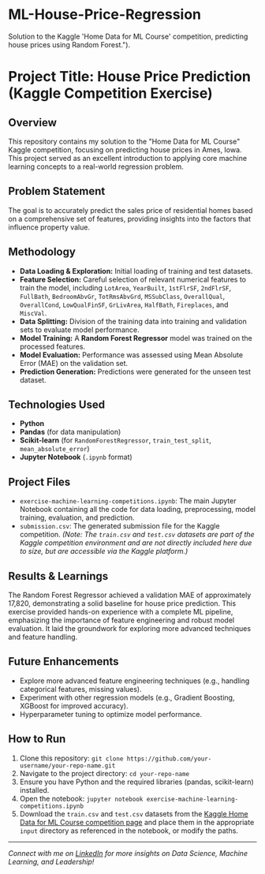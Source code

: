 # ML-House-Price-Regression
Solution to the Kaggle 'Home Data for ML Course' competition, predicting house prices using Random Forest.").

# Project Title: House Price Prediction (Kaggle Competition Exercise)

## Overview
This repository contains my solution to the "Home Data for ML Course" Kaggle competition, focusing on predicting house prices in Ames, Iowa. This project served as an excellent introduction to applying core machine learning concepts to a real-world regression problem.

## Problem Statement
The goal is to accurately predict the sales price of residential homes based on a comprehensive set of features, providing insights into the factors that influence property value.

## Methodology
* **Data Loading & Exploration:** Initial loading of training and test datasets.
* **Feature Selection:** Careful selection of relevant numerical features to train the model, including `LotArea`, `YearBuilt`, `1stFlrSF`, `2ndFlrSF`, `FullBath`, `BedroomAbvGr`, `TotRmsAbvGrd`, `MSSubClass`, `OverallQual`, `OverallCond`, `LowQualFinSF`, `GrLivArea`, `HalfBath`, `Fireplaces`, and `MiscVal`.
* **Data Splitting:** Division of the training data into training and validation sets to evaluate model performance.
* **Model Training:** A **Random Forest Regressor** model was trained on the processed features.
* **Model Evaluation:** Performance was assessed using Mean Absolute Error (MAE) on the validation set.
* **Prediction Generation:** Predictions were generated for the unseen test dataset.

## Technologies Used
* **Python**
* **Pandas** (for data manipulation)
* **Scikit-learn** (for `RandomForestRegressor`, `train_test_split`, `mean_absolute_error`)
* **Jupyter Notebook** (`.ipynb` format)

## Project Files
* `exercise-machine-learning-competitions.ipynb`: The main Jupyter Notebook containing all the code for data loading, preprocessing, model training, evaluation, and prediction.
* `submission.csv`: The generated submission file for the Kaggle competition.
*(Note: The `train.csv` and `test.csv` datasets are part of the Kaggle competition environment and are not directly included here due to size, but are accessible via the Kaggle platform.)*

## Results & Learnings
The Random Forest Regressor achieved a validation MAE of approximately 17,820, demonstrating a solid baseline for house price prediction. This exercise provided hands-on experience with a complete ML pipeline, emphasizing the importance of feature engineering and robust model evaluation. It laid the groundwork for exploring more advanced techniques and feature handling.

## Future Enhancements
* Explore more advanced feature engineering techniques (e.g., handling categorical features, missing values).
* Experiment with other regression models (e.g., Gradient Boosting, XGBoost for improved accuracy).
* Hyperparameter tuning to optimize model performance.

## How to Run
1.  Clone this repository: `git clone https://github.com/your-username/your-repo-name.git`
2.  Navigate to the project directory: `cd your-repo-name`
3.  Ensure you have Python and the required libraries (pandas, scikit-learn) installed.
4.  Open the notebook: `jupyter notebook exercise-machine-learning-competitions.ipynb`
5.  Download the `train.csv` and `test.csv` datasets from the [Kaggle Home Data for ML Course competition page](https://www.kaggle.com/c/home-data-for-ml-course/data) and place them in the appropriate `input` directory as referenced in the notebook, or modify the paths.

---
*Connect with me on [LinkedIn](https://www.linkedin.com/in/your-linkedin-profile/) for more insights on Data Science, Machine Learning, and Leadership!*
